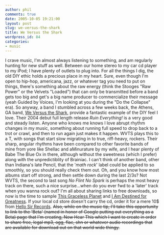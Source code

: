 ```yaml
---
author: phil
comments: true
date: 2005-10-05 19:21:00
layout: post
slug: we-versus-the-shark
title: We Versus the Shark
wordpress_id: 84
categories:
- music
---
```


I crave music, I'm almost always listening to something, and am regularly hunting for new stuff as well.  Between our home stereo to my car cd player to my iPod; I have plenty of outlets to plug into.  For all the things I dig, the old DIY ethic holds a precious place in my heart.  Sure, even though I'm open to hip-hop, americana, jazz, or whatever tag you need to put on things, there's something about the raw energy (think the Stooges "Raw Power" or the Velvets "Loaded") that can only be transmitted before a band gets too big and get's a big name producer to commercialize their message (yeah Guided by Voices, I'm looking at you during the "Do the Collapse" era).  So anyway, a band I stumbled across a few weeks back, the Athens, GA band, [We Versus the Shark](http://www.wevstheshark.com/), provide a fantastic example of the DIY feel I love.  Their 2004 debut full length release _Ruin Everything!_ is a very good and steady listen.  Anyone who knows me knows I love abrupt rhythm changes in my music, something about running full speed to drop back to a trot or crawl, and then to run again just makes it happen.  WVTS plays this to a T, with songs that start slow migrating in to true, riff-heavy, rockers.  Their sharp, angular rhythms have been compared to other favorite bands of mine from yore like Shellac and aMinurature by my wife, and I hear plenty of Babe The Blue Ox in there, although without the sweetness (which I prefer) along with the unpredictiblity of Brainiac.  I can't think of another band, other than Indiana's late Pencil, that the '_math rock_' label could be applied to so smoothly, so you should really check them out.  Oh, and you know how most albums start off strong, and then settle down during the last 2/3s?  Not WVTS, the second to last song _No Flint No Spark_ is perhaps the most heavy track on there, such a nice surprise...when do you ever fwd to a 'later' track when you wanna rock out?  I'm all about sharing links to free downloads, so now is the time to sample [This Graceless Planet](http://www.purevolume.com/weversustheshark/music) and [I Am Destined for Greatness](http://www.purevolume.com/weversustheshark/music).  If your local cd store doesn't carry the cd, order it for a mere 10$ from [Hello Sir Records](http://www.hellosirrecords.com/).  <strike>Also, while on the music tip, I'll take this opportunity to link to the 'Beta' (named in honor of Google putting out everything as a Beta) page that I'm creating, Now Hear This which I want to create in order to share free, legal mp3, ogg, flac, shn or whatever audio recordings that are available for download out on that world wide thingy.</strike>

